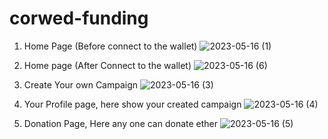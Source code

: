 # corwed-funding

1. Home Page (Before connect to the wallet)
![2023-05-16 (1)](https://github.com/metaphor07/corwed-funding/assets/93358507/47137aea-d08a-4a75-8014-975ec795f6a1)


2. Home page (After Connect to the wallet)
![2023-05-16 (6)](https://github.com/metaphor07/corwed-funding/assets/93358507/88c05021-28e4-48b1-9180-97a18d36823a)


3. Create Your own Campaign
![2023-05-16 (3)](https://github.com/metaphor07/corwed-funding/assets/93358507/018ef8d1-7f08-4c3a-b3c6-14d8e950881b)


4. Your Profile page, here show your created campaign
![2023-05-16 (4)](https://github.com/metaphor07/corwed-funding/assets/93358507/16f0be5f-8756-41cf-8135-e11edd019286)


5. Donation Page, Here any one can donate ether
![2023-05-16 (5)](https://github.com/metaphor07/corwed-funding/assets/93358507/a79c8262-59d1-4948-94e1-d69badedc37d)
